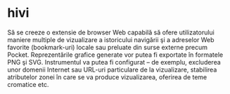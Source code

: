 # hivi

Să se creeze o extensie de browser Web capabilă să ofere utilizatorului maniere multiple de vizualizare a istoricului navigării şi a adreselor Web favorite (bookmark-uri) locale sau preluate din surse externe precum Pocket. Reprezentările grafice generate vor putea fi exportate în formatele PNG şi SVG. Instrumentul va putea fi configurat – de exemplu, excluderea unor domenii Internet sau URL-uri particulare de la vizualizare, stabilirea atributelor zonei în care se va produce vizualizarea, oferirea de teme cromatice etc.
